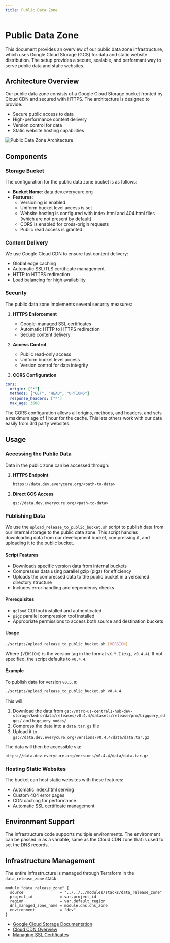 ```yaml
---
title: Public Data Zone
---
```


# Public Data Zone

This document provides an overview of our public data zone infrastructure, which uses Google Cloud Storage (GCS) for data and static website distribution. The setup provides a secure, scalable, and performant way to serve public data and static websites.

## Architecture Overview

Our public data zone consists of a Google Cloud Storage bucket fronted by Cloud CDN and secured with HTTPS. The architecture is designed to provide:

- Secure public access to data
- High-performance content delivery
- Version control for data
- Static website hosting capabilities

![Public Data Zone Architecture](https://lh3.googleusercontent.com/xS0HnRmmCUscXcDJn73duq9h9pU2v0B-45QKahOs1ZmyNNkb0TcslcAyhDHcXeuniDbePB2n25Dn=s2048-w2048-rw-lo)

## Components

### Storage Bucket

The configuration for the public data zone bucket is as follows:

- **Bucket Name**: data.dev.everycure.org
- **Features**:
  - Versioning is enabled
  - Uniform bucket level access is set
  - Website hosting is configured with index.html and 404.html files (which are not present by default)
  - CORS is enabled for cross-origin requests
  - Public read access is granted

### Content Delivery

We use Google Cloud CDN to ensure fast content delivery:

- Global edge caching
- Automatic SSL/TLS certificate management
- HTTP to HTTPS redirection
- Load balancing for high availability

### Security

The public data zone implements several security measures:

1. **HTTPS Enforcement**
   - Google-managed SSL certificates
   - Automatic HTTP to HTTPS redirection
   - Secure content delivery

2. **Access Control**
   - Public read-only access
   - Uniform bucket level access
   - Version control for data integrity

3. **CORS Configuration**

```yaml
cors:
  origin: ["*"]
  methods: ["GET", "HEAD", "OPTIONS"]
  response_headers: ["*"]
  max_age: 3600
```

The CORS configuration allows all origins, methods, and headers, and sets a maximum age of 1 hour for the cache. This lets others work with our data easily from 3rd party websites. 

## Usage

### Accessing the Public Data

Data in the public zone can be accessed through:

1. **HTTPS Endpoint**
   ```
   https://data.dev.everycure.org/<path-to-data>
   ```

2. **Direct GCS Access**
   ```
   gs://data.dev.everycure.org/<path-to-data>
   ```

### Publishing Data

We use the `upload_release_to_public_bucket.sh` script to publish data from our internal storage to the public data zone. This script handles downloading data from our development bucket, compressing it, and uploading it to the public bucket.

#### Script Features

- Downloads specific version data from internal buckets
- Compresses data using parallel gzip (pigz) for efficiency
- Uploads the compressed data to the public bucket in a versioned directory structure
- Includes error handling and dependency checks

#### Prerequisites

- `gcloud` CLI tool installed and authenticated
- `pigz` parallel compression tool installed
- Appropriate permissions to access both source and destination buckets

#### Usage

```bash
./scripts/upload_release_to_public_bucket.sh [VERSION]
```

Where `[VERSION]` is the version tag in the format `vX.Y.Z` (e.g., `v0.4.4`). If not specified, the script defaults to `v0.4.4`.

#### Example

To publish data for version `v0.5.0`:

```bash
./scripts/upload_release_to_public_bucket.sh v0.4.4
```

This will:
1. Download the data from `gs://mtrx-us-central1-hub-dev-storage/kedro/data/releases/v0.4.4/datasets/release/prm/bigquery_edges/` and `bigquery_nodes/`
2. Compress the data into a `data.tar.gz` file
3. Upload it to `gs://data.dev.everycure.org/versions/v0.4.4/data/data.tar.gz`

The data will then be accessible via:
```
https://data.dev.everycure.org/versions/v0.4.4/data/data.tar.gz
```

### Hosting Static Websites

The bucket can host static websites with these features:

- Automatic index.html serving
- Custom 404 error pages
- CDN caching for performance
- Automatic SSL certificate management

## Environment Support

The infrastructure code supports multiple environments. The environment can be passed in as a variable, same as the Cloud CDN zone that is used to set the DNS records.

## Infrastructure Management

The entire infrastructure is managed through Terraform in the `data_release_zone` stack:

```hcl
module "data_release_zone" {
  source                = "../../../modules/stacks/data_release_zone"
  project_id            = var.project_id
  region                = var.default_region
  dns_managed_zone_name = module.dns.dns_zone
  environment           = "dev"
}
```

- [Google Cloud Storage Documentation](https://cloud.google.com/storage/docs)
- [Cloud CDN Overview](https://cloud.google.com/cdn/docs/overview)
- [Managing SSL Certificates](https://cloud.google.com/load-balancing/docs/ssl-certificates)
